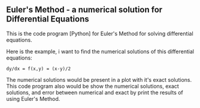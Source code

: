 ## Euler's Method - a numerical solution for Differential Equations

This is the code program [Python] for Euler's Method for solving differential equations.

Here is the example, i want to find the numerical solutions of this differential equations:
    
    dy/dx = f(x,y) = (x-y)/2

The numerical solutions would be present in a plot with it's exact solutions. This code program also would be show the numerical solutions, exact solutions, and error between numerical and exact by print the results of using Euler's Method.
